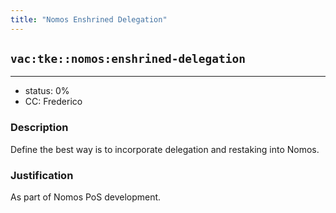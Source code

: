 ```yaml
---
title: "Nomos Enshrined Delegation"
---
```

## `vac:tke::nomos:enshrined-delegation`
---

- status: 0%
- CC: Frederico

### Description

Define the best way is to incorporate delegation and restaking into Nomos.

### Justification

As part of Nomos PoS development.
